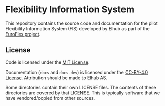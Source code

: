 # Flexibility Information System

This repository contains the source code and documentation for the pilot
Flexibility Information System (FIS) developed by Elhub as part of the [EuroFlex
project](https://www.euroflex.no/).

## License

Code is licensed under the [MIT License](./LICENSE-MIT).

Documentation (`docs` and `docs-dev`) is licensed under the
[CC-BY-4.0 License](./LICENSE-CC-BY-4.0). Attribution should be made to Elhub
AS.

Some directories contain their own LICENSE files. The contents of these
directories are covered by that LICENSE. This is typically software that we have
vendored/copied from other sources.
